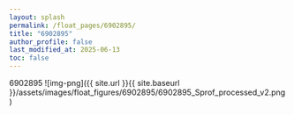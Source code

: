 ```yaml
---
layout: splash
permalink: /float_pages/6902895/
title: "6902895"
author_profile: false
last_modified_at: 2025-06-13
toc: false
---
```

 
6902895
![img-png]({{ site.url }}{{ site.baseurl }}/assets/images/float_figures/6902895/6902895_Sprof_processed_v2.png)